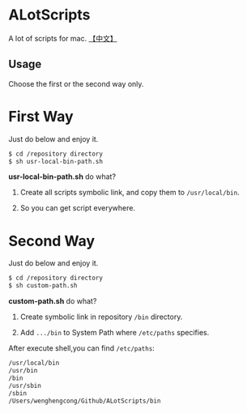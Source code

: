 # ALotScripts
A lot of scripts for mac.   [【中文】](https://github.com/wenghengcong/ALotScripts)



## Usage

Choose the first or the second way only.

# First Way

Just do below and enjoy it.

```bash
$ cd /repository directory
$ sh usr-local-bin-path.sh
```



**usr-local-bin-path.sh** do what?

1. Create all scripts symbolic link, and copy them  to `/usr/local/bin`.

2. So you can get script everywhere.


# Second Way

Just do below and enjoy it.

```bash
$ cd /repository directory
$ sh custom-path.sh
```





**custom-path.sh** do what?

1. Create symbolic link in repository `/bin` directory.

2. Add `.../bin` to System Path where `/etc/paths` specifies.

After execute shell,you can find `/etc/paths`:

```bash
/usr/local/bin
/usr/bin
/bin
/usr/sbin
/sbin
/Users/wenghengcong/Github/ALotScripts/bin
```

